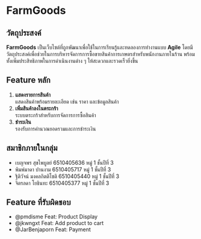 # FarmGoods

## วัตถุประสงค์
**FarmGoods** เป็นเว็บไซต์ที่ถูกพัฒนาเพื่อใช้ในการเรียนรู้และทดลองการทำงานแบบ **Agile** โดยมีวัตถุประสงค์เพื่อช่วยในการบริหารจัดการการซื้อขายสินค้าการเกษตรสำหรับพนักงานภายในร้าน พร้อมทั้งเพิ่มประสิทธิภาพในการดำเนินงานต่าง ๆ ให้สะดวกและรวดเร็วยิ่งขึ้น

## Feature หลัก
1. **แสดงรายการสินค้า**  
   แสดงสินค้าพร้อมรายละเอียด เช่น ราคา และข้อมูลสินค้า
2. **เพิ่มสินค้าลงในตระกร้า**  
   ระบบตระกร้าสำหรับการจัดการการซื้อสินค้า
3. **ชำระเงิน**  
   รองรับการคำนวณยอดรวมและการชำระเงิน

## สมาชิกภายในกลุ่ม
- เบญจพร สุขไพบูลย์ 6510405636 หมู่ 1 ชั้นปีที่ 3
- พิมพ์มาดา ปานงาม 6510405717 หมู่ 1 ชั้นปีที่ 3
- ฐิติวัจน์ มงคลกิตติโชติ 6510405440 หมู่ 1 ชั้นปีที่ 3
- จิตรลดา โยธินทะ 6510405377 หมู่ 1 ชั้นปีที่ 3

## Feature ที่รับผิดชอบ
- @pmdisme Feat: Product Display
- @jkwngxt Feat: Add product to cart
- @JarBenjaporn Feat: Payment